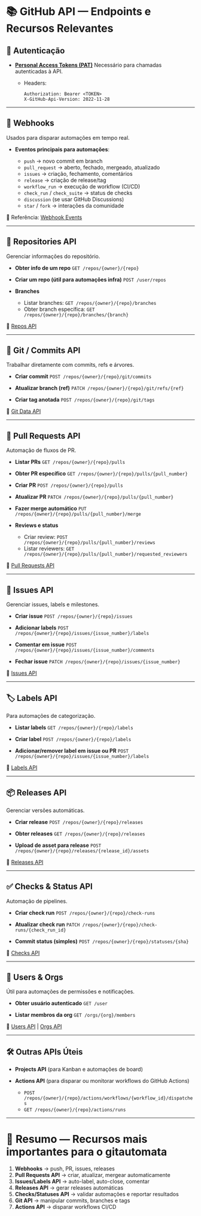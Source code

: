 # 📚 GitHub API — Endpoints e Recursos Relevantes

## 🔑 Autenticação

* **[Personal Access Tokens (PAT)](https://docs.github.com/en/rest/overview/authenticating-to-the-rest-api)**
  Necessário para chamadas autenticadas à API.

  * Headers:

    ```http
    Authorization: Bearer <TOKEN>
    X-GitHub-Api-Version: 2022-11-28
    ```

---

## 🔔 Webhooks

Usados para disparar automações em tempo real.

* **Eventos principais para automações**:

  * `push` → novo commit em branch
  * `pull_request` → aberto, fechado, mergeado, atualizado
  * `issues` → criação, fechamento, comentários
  * `release` → criação de release/tag
  * `workflow_run` → execução de workflow (CI/CD)
  * `check_run` / `check_suite` → status de checks
  * `discussion` (se usar GitHub Discussions)
  * `star` / `fork` → interações da comunidade

📌 Referência: [Webhook Events](https://docs.github.com/en/webhooks/webhook-events-and-payloads)

---

## 📂 Repositories API

Gerenciar informações do repositório.

* **Obter info de um repo**
  `GET /repos/{owner}/{repo}`

* **Criar um repo (útil para automações infra)**
  `POST /user/repos`

* **Branches**

  * Listar branches: `GET /repos/{owner}/{repo}/branches`
  * Obter branch específica: `GET /repos/{owner}/{repo}/branches/{branch}`

📌 [Repos API](https://docs.github.com/en/rest/repos/repos)

---

## 🌿 Git / Commits API

Trabalhar diretamente com commits, refs e árvores.

* **Criar commit**
  `POST /repos/{owner}/{repo}/git/commits`

* **Atualizar branch (ref)**
  `PATCH /repos/{owner}/{repo}/git/refs/{ref}`

* **Criar tag anotada**
  `POST /repos/{owner}/{repo}/git/tags`

📌 [Git Data API](https://docs.github.com/en/rest/git)

---

## 🔀 Pull Requests API

Automação de fluxos de PR.

* **Listar PRs**
  `GET /repos/{owner}/{repo}/pulls`

* **Obter PR específico**
  `GET /repos/{owner}/{repo}/pulls/{pull_number}`

* **Criar PR**
  `POST /repos/{owner}/{repo}/pulls`

* **Atualizar PR**
  `PATCH /repos/{owner}/{repo}/pulls/{pull_number}`

* **Fazer merge automático**
  `PUT /repos/{owner}/{repo}/pulls/{pull_number}/merge`

* **Reviews e status**

  * Criar review: `POST /repos/{owner}/{repo}/pulls/{pull_number}/reviews`
  * Listar reviewers: `GET /repos/{owner}/{repo}/pulls/{pull_number}/requested_reviewers`

📌 [Pull Requests API](https://docs.github.com/en/rest/pulls)

---

## 📝 Issues API

Gerenciar issues, labels e milestones.

* **Criar issue**
  `POST /repos/{owner}/{repo}/issues`

* **Adicionar labels**
  `POST /repos/{owner}/{repo}/issues/{issue_number}/labels`

* **Comentar em issue**
  `POST /repos/{owner}/{repo}/issues/{issue_number}/comments`

* **Fechar issue**
  `PATCH /repos/{owner}/{repo}/issues/{issue_number}`

📌 [Issues API](https://docs.github.com/en/rest/issues)

---

## 🏷️ Labels API

Para automações de categorização.

* **Listar labels**
  `GET /repos/{owner}/{repo}/labels`

* **Criar label**
  `POST /repos/{owner}/{repo}/labels`

* **Adicionar/remover label em issue ou PR**
  `POST /repos/{owner}/{repo}/issues/{issue_number}/labels`

📌 [Labels API](https://docs.github.com/en/rest/issues/labels)

---

## 📦 Releases API

Gerenciar versões automáticas.

* **Criar release**
  `POST /repos/{owner}/{repo}/releases`

* **Obter releases**
  `GET /repos/{owner}/{repo}/releases`

* **Upload de asset para release**
  `POST /repos/{owner}/{repo}/releases/{release_id}/assets`

📌 [Releases API](https://docs.github.com/en/rest/releases)

---

## ✅ Checks & Status API

Automação de pipelines.

* **Criar check run**
  `POST /repos/{owner}/{repo}/check-runs`

* **Atualizar check run**
  `PATCH /repos/{owner}/{repo}/check-runs/{check_run_id}`

* **Commit status (simples)**
  `POST /repos/{owner}/{repo}/statuses/{sha}`

📌 [Checks API](https://docs.github.com/en/rest/checks)

---

## 👤 Users & Orgs

Útil para automações de permissões e notificações.

* **Obter usuário autenticado**
  `GET /user`

* **Listar membros da org**
  `GET /orgs/{org}/members`

📌 [Users API](https://docs.github.com/en/rest/users) | [Orgs API](https://docs.github.com/en/rest/orgs)

---

## 🛠️ Outras APIs Úteis

* **Projects API** (para Kanban e automações de board)
* **Actions API** (para disparar ou monitorar workflows do GitHub Actions)

  * `POST /repos/{owner}/{repo}/actions/workflows/{workflow_id}/dispatches`
  * `GET /repos/{owner}/{repo}/actions/runs`

---

# 🔗 Resumo — Recursos mais importantes para o gitautomata

1. **Webhooks** → push, PR, issues, releases
2. **Pull Requests API** → criar, atualizar, mergear automaticamente
3. **Issues/Labels API** → auto-label, auto-close, comentar
4. **Releases API** → gerar releases automáticas
5. **Checks/Statuses API** → validar automações e reportar resultados
6. **Git API** → manipular commits, branches e tags
7. **Actions API** → disparar workflows CI/CD
